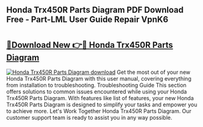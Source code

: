 ## Honda Trx450R Parts Diagram PDF Download Free - Part-LML User Guide Repair VpnK6

# <h2><a href="http://dfpah5.blite.top/?on=Honda+Trx450R+Parts+Diagram">🔗Download New 👉🔴 Honda Trx450R Parts Diagram</a></h2>

[![Honda Trx450R Parts Diagram download](https://i.imgur.com/lujVjoI.png)](http://dfpah5.blite.top/?on=Honda+Trx450R+Parts+Diagram)
Get the most out of your new Honda Trx450R Parts Diagram with this user manual, covering everything from installation to troubleshooting. Troubleshooting Guide This section offers solutions to common issues encountered while using your Honda Trx450R Parts Diagram. With features like list of features, your new Honda Trx450R Parts Diagram is designed to simplify your tasks and empower you to achieve more. Let's Work Together Honda Trx450R Parts Diagram. Our customer support team is ready to assist you in any way possible.
